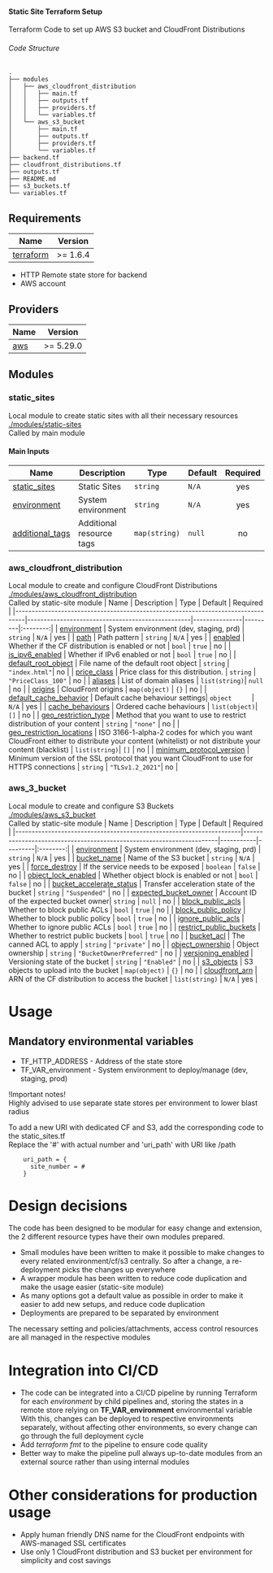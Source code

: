 <h4>Static Site Terraform Setup</h4>
Terraform Code to set up AWS S3 bucket and CloudFront Distributions<r>

<h6>Code Structure</h6>

```
.
├── modules
│   ├── aws_cloudfront_distribution
│   │   ├── main.tf
│   │   ├── outputs.tf
│   │   ├── providers.tf
│   │   └── variables.tf
│   └── aws_s3_bucket
│       ├── main.tf
│       ├── outputs.tf
│       ├── providers.tf
│       └── variables.tf
├── backend.tf
├── cloudfront_distributions.tf
├── outputs.tf
├── README.md
├── s3_buckets.tf
└── variables.tf
```

## Requirements

| Name | Version |
|------|---------|
| <a name="requirement_terraform"></a> [terraform](#requirement\_terraform) | >= 1.6.4 |

- HTTP Remote state store for backend<br>
- AWS account<br>

## Providers

| Name                                                       | Version |
|------------------------------------------------------------|---------|
| <a name="provider_vault"></a> [aws](https://registry.terraform.io/providers/hashicorp/aws/latest/docs)    | >= 5.29.0  |

## Modules
### static_sites
Local module to create static sites with all their necessary resources<br>
[./modules/static-sites](https://github.com/CSimpiFoN/finnet-tf/tree/main/modules/static-site)<br>
Called by main module

#### Main Inputs
| Name                                                                            | Description                                      | Type          | Default | Required |
|---------------------------------------------------------------------------------|--------------------------------------------------|---------------|---------|:--------:|
| <a name="input_static_sites"></a> [static_sites](#input\_static_sites)          | Static Sites         | `string`      | `N/A`   |   yes    |
| <a name="input_environment"></a> [environment](#input\_environment)             | System environment   | `string`      | `N/A`   |   yes    |
| <a name="input_additional_tags"></a> [additional_tags](#input\_additional_tags) | Additional resource tags                               | `map(string)` | `null`     |   no    |

### aws_cloudfront_distribution
Local module to create and configure CloudFront Distributions<br>
[./modules/aws_cloudfront_distribution](https://github.com/CSimpiFoN/finnet-tf/tree/main/modules/aws_cloudfront_distribution)<br>
Called by static-site module
| Name                                                                            | Description                                      | Type          | Default | Required |
|---------------------------------------------------------------------------------|--------------------------------------------------|---------------|---------|:--------:|
| <a name="input_environment"></a> [environment](#input\_environment)             | System environment (dev, staging, prd)           | `string`      | `N/A`   |   yes    |
| <a name="input_path"></a> [path](#input\_path)                                  | Path pattern                                     | `string`      | `N/A`   |   yes    |
| <a name="input_enabled"></a> [enabled](#input\_enabled)                         | Whether if the CF distribution is enabled or not | `bool`        | `true`  |   no     |
| <a name="input_is_ipv6_enabled"></a> [is_ipv6_enabled](#input\_is_ipv6_enabled) | Whether if IPv6 enabled or not                   | `bool`        | `true`  |   no     |
| <a name="input_default_root_object"></a> [default_root_object](#input\_default_root_object) | File name of the default root object | `string`      | `"index.html"`| no   |
| <a name="input_price_class"></a> [price_class](#input\_price_class)             | Price class for this distribution.               | `string` | `"PriceClass_100"` |   no |
| <a name="input_aliases"></a> [aliases](#input\_aliases)                         | List of domain aliases                           | `list(string)`| `null`   |   no    |
| <a name="input_origins"></a> [origins](#input\_origins)                         | CloudFront origins                               | `map(object)` | `{}`     |   no    |
| <a name="input_default_cache_behavior"></a> [default_cache_behavior](#input\_default_cache_behavior) | Default cache behaviour settings| `object     ` | `N/A`     |   yes  |
| <a name="input_cache_behaviours"></a> [cache_behaviours](#input\_cache_behaviours) | Ordered cache behaviours                      | `list(object)`| `[]`     |   no    |
| <a name="input_geo_restriction_type"></a> [geo_restriction_type](#input\_geo_restriction_type) | Method that you want to use to restrict distribution of your content               | `string`      | `"none"`   |   no    |
| <a name="input_geo_restriction_locations"></a> [geo_restriction_locations](#input\_geo_restriction_locations) | ISO 3166-1-alpha-2 codes for which you want CloudFront either to distribute your content (whitelist) or not distribute your content (blacklist) | `list(string)`| `[]`     |   no    |
| <a name="input_minimum_protocol_version"></a> [minimum_protocol_version](#input\_minimum_protocol_version) | Minimum version of the SSL protocol that you want CloudFront to use for HTTPS connections    | `string`      | `"TLSv1.2_2021"`|   no |

### aws_3_bucket
Local module to create and configure S3 Buckets<br>
[./modules/aws_s3_bucket](https://github.com/CSimpiFoN/finnet-tf/tree/main/modules/aws_s3_bucket)<br>
Called by static-site module
| Name                                                                | Description                                                          | Type      | Default | Required |
|---------------------------------------------------------------------|----------------------------------------------------------------------|-----------|---------|:--------:|
| <a name="input_environment"></a> [environment](#input\_environment) | System environment (dev, staging, prd)                               | `string`  | `N/A`   |   yes    |
| <a name="input_bucket_name"></a> [bucket_name](#input\_bucket_name) | Name of the S3 bucket                                                | `string`  | `N/A`   |   yes    |
| <a name="input_force_destroy"></a> [force_destroy](#input\_force_destroy) | If the service needs to be exposed                             | `boolean` | `false` |    no    |
| <a name="input_object_lock_enabled"></a> [object_lock_enabled](#input\_object_lock_enabled) | Whether object block is enabled or not       | `bool`    | `false` |    no    |
| <a name="input_bucket_accelerate_status"></a> [bucket_accelerate_status](#input\_bucket_accelerate_status) | Transfer acceleration state of the bucket | `string`  | `"Suspended"`    |    no    |
| <a name="input_expected_bucket_owner"></a> [expected_bucket_owner](#input\_expected_bucket_owner) | Account ID of the expected bucket owner| `string`  | `null`   |   no    |
| <a name="input_block_public_acls"></a> [block_public_acls](#input\_block_public_acls) | Whether to block public ACLs                       | `bool`    | `true`   |   no    |
| <a name="input_block_public_policy"></a> [block_public_policy](#input\_block_public_policy) | Whether to block public policy               | `bool`    | `true`   |   no    |
| <a name="input_ignore_public_acls"></a> [ignore_public_acls](#input\_ignore_public_acls) | Whether to ignore public ACLs                   | `bool`    | `true`   |   no    |
| <a name="input_restrict_public_buckets"></a> [restrict_public_buckets](#input\_restrict_public_buckets) | Whether to restrict public buckets | `bool`  | `true`   |   no    |
| <a name="input_bucket_acl"></a> [bucket_acl](#input\_bucket_acl) | The canned ACL to apply                                              | `string`  | `"private"` |   no    |
| <a name="input_object_ownership"></a> [object_ownership](#input\_object_ownership) | Object ownership                      | `string`  | `"BucketOwnerPreferred"` |   no    |
| <a name="input_versioning_enabled"></a> [versioning_enabled](#input\_versioning_enabled) | Versioning state of the bucket               | `string`  | `"Enabled"` |   no    |
| <a name="input_s3_objects"></a> [s3_objects](#input\_s3_objects) | S3 objects to upload into the bucket                                   | `map(object)`  | `{}` |   no    |
| <a name="input_cloudfront_arn"></a> [cloudfront_arn](#input\_cloudfront_arn) | ARN of the CF distribution to access the bucket           | `list(string)` | `N/A` |   yes   |

# Usage
## Mandatory environmental variables
- TF_HTTP_ADDRESS - Address of the state store
- TF_VAR_environment - System environment to deploy/manage (dev, staging, prod)

!Important notes!<br>
Highly advised to use separate state stores per environment to lower blast radius<br>

To add a new URI with dedicated CF and S3, add the corresponding code to the static_sites.tf<br>
Replace the '#' with actual number and 'uri_path' with URI like /path
```
    uri_path = {
      site_number = #
    }
```

# Design decisions
The code has been designed to be modular for easy change and extension, the 2 different resource types have their own modules prepared.<br>
- Small modules have been written to make it possible to make changes to every related environment/cf/s3 centrally. So after a change, a re-deployment picks the changes up everywhere
- A wrapper module has been written to reduce code duplication and make the usage easier (static-site module)
- As many options got a default value as possible in order to make it easier to add new setups, and reduce code duplication
- Deployments are prepared to be separated by environment

The necessary setting and policies/attachments, access control resources are all managed in the respective modules

# Integration into CI/CD
- The code can be integrated into a CI/CD pipeline by running Terraform for each <i>environment</i> by child pipelines and, storing the states in a remote store relying on <b>TF_VAR_environment</b> environmental variable
With this, changes can be deployed to respective environments separately, without affecting other environments, so every change can go through the full deployment cycle
- Add <i>terraform fmt</i> to the pipeline to ensure code quality
- Better way to make the pipeline pull always up-to-date modules from an external source rather than using internal modules

# Other considerations for production usage
- Apply human friendly DNS name for the CloudFront endpoints with AWS-managed SSL certificates
- Use only 1 CloudFront distribution and S3 bucket per environment for simplicity and cost savings
